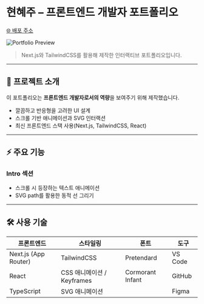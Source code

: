 # 현혜주 – 프론트엔드 개발자 포트폴리오

[🌐 배포 주소](www.hxezu.com)

![Portfolio Preview](https://github.com/user-attachments/assets/1491add2-29fd-4f95-b875-f6a2215ba6d6)


> Next.js와 TailwindCSS를 활용해 제작한 인터랙티브 포트폴리오입니다.

---

## 🖤 프로젝트 소개

이 포트폴리오는 **프론트엔드 개발자로서의 역량**을 보여주기 위해 제작했습니다.

- 깔끔하고 반응형을 고려한 UI 설계
- 스크롤 기반 애니메이션과 SVG 인터랙션
- 최신 프론트엔드 스택 사용(Next.js, TailwindCSS, React)

---

## ⚡ 주요 기능

### Intro 섹션

- 스크롤 시 등장하는 텍스트 애니메이션
- SVG path를 활용한 동적 선 그리기

---

## 🛠 사용 기술

| 프론트엔드           | 스타일링                   | 폰트             | 도구    |
| -------------------- | -------------------------- | ---------------- | ------- |
| Next.js (App Router) | TailwindCSS                | Pretendard       | VS Code |
| React                | CSS 애니메이션 / Keyframes | Cormorant Infant | GitHub  |
| TypeScript           | SVG 애니메이션             |                  | Figma   |
